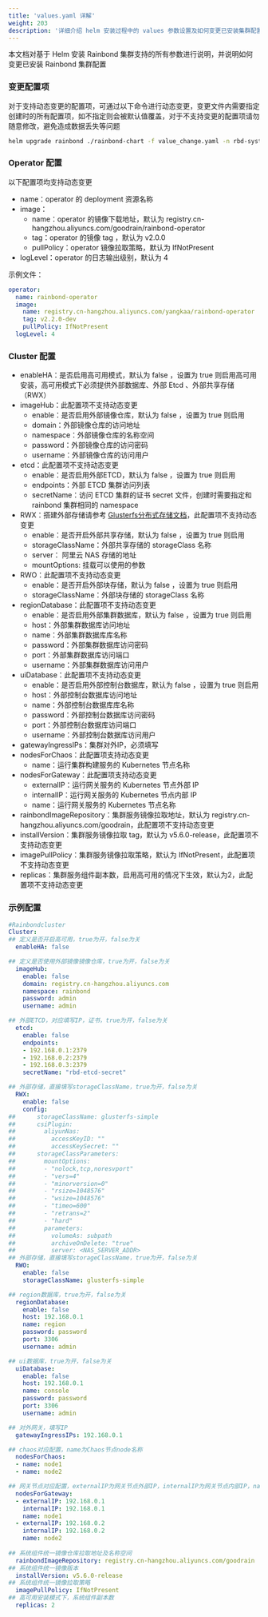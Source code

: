 ```yaml
---
title: 'values.yaml 详解'
weight: 203
description: '详细介绍 helm 安装过程中的 values 参数设置及如何变更已安装集群配置'
---
```


本文档对基于 Helm 安装 Rainbond 集群支持的所有参数进行说明，并说明如何变更已安装 Rainbond 集群配置

### 变更配置项

对于支持动态变更的配置项，可通过以下命令进行动态变更，变更文件内需要指定创建时的所有配置项，如不指定则会被默认值覆盖，对于不支持变更的配置项请勿随意修改，避免造成数据丢失等问题

```bash
helm upgrade rainbond ./rainbond-chart -f value_change.yaml -n rbd-system
```

### Operator 配置

以下配置项均支持动态变更

- name：operator 的 deployment 资源名称
- image：
    - name：operator 的镜像下载地址，默认为 registry.cn-hangzhou.aliyuncs.com/goodrain/rainbond-operator
    - tag：operator 的镜像 tag ，默认为 v2.0.0
    - pullPolicy：operator 镜像拉取策略，默认为 IfNotPresent
- logLevel：operator 的日志输出级别，默认为 4

示例文件：
```yaml
operator:
  name: rainbond-operator
  image:
    name: registry.cn-hangzhou.aliyuncs.com/yangkaa/rainbond-operator
    tag: v2.2.0-dev
    pullPolicy: IfNotPresent
  logLevel: 4
```

### Cluster 配置

- enableHA：是否启用高可用模式，默认为 false ，设置为 true 则启用高可用安装，高可用模式下必须提供外部数据库、外部 Etcd 、外部共享存储（RWX）
- imageHub：此配置项不支持动态变更
    - enable：是否启用外部镜像仓库，默认为 false ，设置为 true 则启用
    - domain：外部镜像仓库的访问地址
    - namespace：外部镜像仓库的名称空间
    - password：外部镜像仓库的访问密码
    - username：外部镜像仓库的访问用户
- etcd：此配置项不支持动态变更
    - enable：是否启用外部ETCD，默认为 false ，设置为 true 则启用
    - endpoints：外部 ETCD 集群访问列表
    - secretName：访问 ETCD 集群的证书 secret 文件，创建时需要指定和 rainbond 集群相同的 namespace 
- RWX：搭建外部存储请参考 [Glusterfs分布式存储文档](../../storage/deploy-glusterfs/)，此配置项不支持动态变更
    - enable：是否开启外部共享存储，默认为 false ，设置为 true 则启用
    - storageClassName：外部共享存储的 storageClass 名称
    - server： 阿里云 NAS 存储的地址
    - mountOptions: 挂载可以使用的参数
- RWO：此配置项不支持动态变更
    - enable：是否开启外部块存储，默认为 false ，设置为 true 则启用
    - storageClassName：外部块存储的 storageClass 名称
- regionDatabase：此配置项不支持动态变更
    - enable：是否启用外部集群数据库，默认为 false ，设置为 true 则启用
    - host：外部集群数据库访问地址
    - name：外部集群数据库库名称
    - password：外部集群数据库访问密码
    - port：外部集群数据库访问端口
    - username：外部集群数据库访问用户
- uiDatabase：此配置项不支持动态变更
    - enable：是否启用外部控制台数据库，默认为 false ，设置为 true 则启用
    - host：外部控制台数据库访问地址
    - name：外部控制台数据库库名称
    - password：外部控制台数据库访问密码
    - port：外部控制台数据库访问端口
    - username：外部控制台数据库访问用户
- gatewayIngressIPs：集群对外IP，必须填写
- nodesForChaos：此配置项支持动态变更
    - name：运行集群构建服务的 Kubernetes 节点名称
- nodesForGateway：此配置项支持动态变更
    - externalIP：运行网关服务的 Kubernetes 节点外部 IP
    - internalIP：运行网关服务的 Kubernetes 节点内部 IP
    - name：运行网关服务的 Kubernetes 节点名称
- rainbondImageRepository：集群服务镜像拉取地址，默认为 registry.cn-hangzhou.aliyuncs.com/goodrain，此配置项不支持动态变更
- installVersion：集群服务镜像拉取 tag，默认为 v5.6.0-release，此配置项不支持动态变更
- imagePullPolicy：集群服务镜像拉取策略，默认为 IfNotPresent，此配置项不支持动态变更
- replicas：集群服务组件副本数，启用高可用的情况下生效，默认为2，此配置项不支持动态变更

### 示例配置

```yaml
#Rainbondcluster
Cluster:
## 定义是否开启高可用，true为开，false为关  
  enableHA: false

## 定义是否使用外部镜像镜像仓库，true为开，false为关
  imageHub:
    enable: false
    domain: registry.cn-hangzhou.aliyuncs.com
    namespace: rainbond
    password: admin
    username: admin

## 外部ETCD，对应填写IP，证书，true为开，false为关
  etcd:
    enable: false
    endpoints: 
    - 192.168.0.1:2379 
    - 192.168.0.2:2379
    - 192.168.0.3:2379
    secretName: "rbd-etcd-secret"

## 外部存储，直接填写storageClassName，true为开，false为关
  RWX:
    enable: false
    config:
##      storageClassName: glusterfs-simple
##      csiPlugin:
##        aliyunNas:
##          accessKeyID: ""
##          accessKeySecret: ""
##      storageClassParameters:
##        mountOptions:
##        - "nolock,tcp,noresvport"
##        - "vers=4"
##        - "minorversion=0"
##        - "rsize=1048576"
##        - "wsize=1048576"
##        - "timeo=600"
##        - "retrans=2"
##        - "hard"
##        parameters:
##          volumeAs: subpath
##          archiveOnDelete: "true"
##          server: <NAS_SERVER_ADDR>
## 外部存储，直接填写storageClassName，true为开，false为关
  RWO:
    enable: false
    storageClassName: glusterfs-simple

## region数据库，true为开，false为关
  regionDatabase:
    enable: false
    host: 192.168.0.1
    name: region
    password: password
    port: 3306
    username: admin

## ui数据库，true为开，false为关
  uiDatabase:
    enable: false
    host: 192.168.0.1
    name: console
    password: password
    port: 3306
    username: admin 

## 对外网关，填写IP
  gatewayIngressIPs: 192.168.0.1

## chaos对应配置，name为Chaos节点node名称
  nodesForChaos:
  - name: node1
  - name: node2

## 网关节点对应配置，externalIP为网关节点外部IP，internalIP为网关节点内部IP，name为网关节点node名称
  nodesForGateway:
  - externalIP: 192.168.0.1
    internalIP: 192.168.0.1
    name: node1
  - externalIP: 192.168.0.2
    internalIP: 192.168.0.2
    name: node2
    
## 系统组件统一镜像仓库拉取地址及名称空间
  rainbondImageRepository: registry.cn-hangzhou.aliyuncs.com/goodrain
## 系统组件统一镜像版本
  installVersion: v5.6.0-release
## 系统组件统一镜像拉取策略
  imagePullPolicy: IfNotPresent
## 高可用安装模式下，系统组件副本数
  replicas: 2
```
